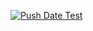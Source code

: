 [![Push Date Test](https://github.com/Silent0Boss/hello_app/actions/workflows/baal.yml/badge.svg)](https://github.com/Silent0Boss/hello_app/actions/workflows/baal.yml)
